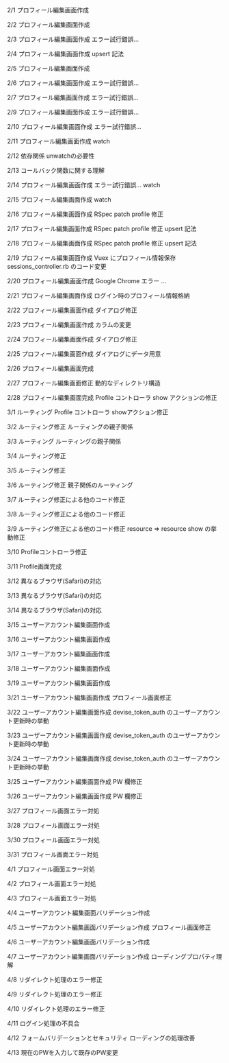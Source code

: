 2/1
プロフィール編集画面作成

2/2
プロフィール編集画面作成

2/3
プロフィール編集画面作成
エラー試行錯誤...

2/4
プロフィール編集画面作成
upsert 記法

2/5
プロフィール編集画面作成

2/6
プロフィール編集画面作成
エラー試行錯誤...

2/7
プロフィール編集画面作成
エラー試行錯誤...

2/9
プロフィール編集画面作成
エラー試行錯誤...

2/10
プロフィール編集画面作成
エラー試行錯誤...

2/11
プロフィール編集画面作成
watch

2/12
依存関係
unwatchの必要性

2/13
コールバック関数に関する理解

2/14
プロフィール編集画面作成
エラー試行錯誤...
watch

2/15
プロフィール編集画面作成
watch

2/16
プロフィール編集画面作成
RSpec patch profile 修正

2/17
プロフィール編集画面作成
RSpec patch profile 修正
upsert 記法

2/18
プロフィール編集画面作成
RSpec patch profile 修正
upsert 記法

2/19
プロフィール編集画面作成
Vuex にプロフィール情報保存
sessions_controller.rb のコード変更

2/20
プロフィール編集画面作成
Google Chrome エラー ...

2/21
プロフィール編集画面作成
ログイン時のプロフィール情報格納

2/22
プロフィール編集画面作成
ダイアログ修正

2/23
プロフィール編集画面作成
カラムの変更

2/24
プロフィール編集画面作成
ダイアログ修正

2/25
プロフィール編集画面作成
ダイアログにデータ用意

2/26
プロフィール編集画面完成

2/27
プロフィール編集画面修正
動的なディレクトリ構造

2/28
プロフィール編集画面完成
Profile コントローラ show アクションの修正

3/1
ルーティング
Profile コントローラ showアクション修正

3/2
ルーティング修正
ルーティングの親子関係

3/3
ルーティング
ルーティングの親子関係

3/4
ルーティング修正

3/5
ルーティング修正

3/6
ルーティング修正
親子関係のルーティング

3/7
ルーティング修正による他のコード修正

3/8
ルーティング修正による他のコード修正

3/9
ルーティング修正による他のコード修正
resource => resource
show の挙動修正

3/10
Profileコントローラ修正

3/11
Profile画面完成

3/12
異なるブラウザ(Safari)の対応

3/13
異なるブラウザ(Safari)の対応

3/14
異なるブラウザ(Safari)の対応

3/15
ユーザーアカウント編集画面作成

3/16
ユーザーアカウント編集画面作成

3/17
ユーザーアカウント編集画面作成

3/18
ユーザーアカウント編集画面作成

3/19
ユーザーアカウント編集画面作成

3/21
ユーザーアカウント編集画面作成
プロフィール画面修正

3/22
ユーザーアカウント編集画面作成
devise_token_auth のユーザーアカウント更新時の挙動

3/23
ユーザーアカウント編集画面作成
devise_token_auth のユーザーアカウント更新時の挙動

3/24
ユーザーアカウント編集画面作成
devise_token_auth のユーザーアカウント更新時の挙動

3/25
ユーザーアカウント編集画面作成
PW 欄修正

3/26
ユーザーアカウント編集画面作成
PW 欄修正

3/27
プロフィール画面エラー対処

3/28
プロフィール画面エラー対処

3/30
プロフィール画面エラー対処

3/31
プロフィール画面エラー対処

4/1
プロフィール画面エラー対処

4/2
プロフィール画面エラー対処

4/3
プロフィール画面エラー対処

4/4
ユーザーアカウント編集画面バリデーション作成

4/5
ユーザーアカウント編集画面バリデーション作成
プロフィール画面修正

4/6
ユーザーアカウント編集画面バリデーション作成

4/7
ユーザーアカウント編集画面バリデーション作成
ローディングプロパティ理解

4/8
リダイレクト処理のエラー修正

4/9
リダイレクト処理のエラー修正

4/10
リダイレクト処理のエラー修正

4/11
ログイン処理の不具合

4/12
フォームバリデーションとセキュリティ
ローディングの処理改善

4/13
現在のPWを入力して既存のPW変更
